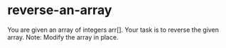 # reverse-an-array
You are given an array of integers arr[]. Your task is to reverse the given array.  Note: Modify the array in place.
